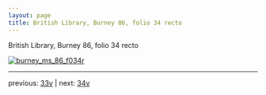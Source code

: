 ```yaml
---
layout: page
title: British Library, Burney 86, folio 34 recto
---
```


British Library, Burney 86, folio 34 recto

[![burney_ms_86_f034r](http://www.homermultitext.org/iipsrv?IIIF=/project/homer/pyramidal/deepzoom/bl/burney86imgs/v1/burney_ms_86_f034r.tif/full/800,/0/default.jpg)](http://www.homermultitext.org/ict2/?urn=urn:cite2:bl:burney86imgs.v1:burney_ms_86_f034r) 

---

previous:  [33v](../33v/) | next: [34v](../34v/)
